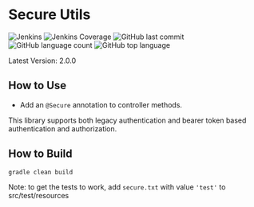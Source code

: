  # Secure Utils
![Jenkins](https://img.shields.io/jenkins/build/http/trevorism-build.eastus.cloudapp.azure.com/secure-utils)
![Jenkins Coverage](https://img.shields.io/jenkins/coverage/jacoco/http/trevorism-build.eastus.cloudapp.azure.com/secure-utils)
![GitHub last commit](https://img.shields.io/github/last-commit/trevorism/secure-utils)
![GitHub language count](https://img.shields.io/github/languages/count/trevorism/secure-utils)
![GitHub top language](https://img.shields.io/github/languages/top/trevorism/secure-utils)
 
Latest Version: 2.0.0 
 
## How to Use 
* Add an `@Secure` annotation to controller methods.

This library supports both legacy authentication and bearer token based authentication and authorization.

## How to Build
`gradle clean build`

Note: to get the tests to work, add `secure.txt` with value `'test'` to src/test/resources